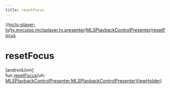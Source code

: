 ```yaml
---
title: resetFocus
---
```

//[mcls-player-tv](../../../index.html)/[tv.mycujoo.mclsplayer.tv.presenter](../index.html)/[MLSPlaybackControlPresenter](index.html)/[resetFocus](reset-focus.html)



# resetFocus



[androidJvm]\
fun [resetFocus](reset-focus.html)(vh: [MLSPlaybackControlPresenter.MLSPlaybackControlPresenterViewHolder](-m-l-s-playback-control-presenter-view-holder/index.html))




